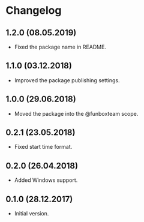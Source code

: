 # Changelog

## 1.2.0 (08.05.2019)

* Fixed the package name in README.

## 1.1.0 (03.12.2018)

* Improved the package publishing settings.

## 1.0.0 (29.06.2018)

* Moved the package into the @funboxteam scope. 

## 0.2.1 (23.05.2018)

* Fixed start time format.

## 0.2.0 (26.04.2018)

* Added Windows support.

## 0.1.0 (28.12.2017)

* Initial version.
